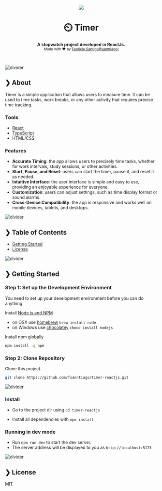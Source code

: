 <p align="center">
  <img src="https://github.com/fsanntiago/timer-reactjs/assets/85093481/eb175663-7b6a-4a3c-b8c2-711275426e69.gif"/>
</p>


<h1 align="center">⏲️ Timer</h1>


<p align="center">
  <b>A stopwatch project developed in ReactJs.</b></br>
  <sub>Made with ❤️ by <a href="https://github.com/fsanntiago">Fabricio Santigo(fsanntiago)</a></sub>
</p>

<br />

![divider](https://ik.imagekit.io/dxznjlotn/divider.png?updatedAt=1716729632707)

## ❯ About

Timer is a simple application that allows users to measure time. It can be used to time tasks, work breaks, or any other activity that requires precise time tracking.


### Tools

- [React](https://react.dev/)
- [TypeScript](https://www.typescriptlang.org/)
- HTML/CSS


### Features

- **Accurate Timing**: the app allows users to precisely time tasks, whether for work intervals, study sessions, or other activities.
- **Start, Pause, and Reset**: users can start the timer, pause it, and reset it as needed.
- **Intuitive Interface**: the user interface is simple and easy to use, providing an enjoyable experience for everyone.
- **Customization**: users can adjust settings, such as time display format or sound alarms.
- **Cross-Device Compatibility**: the app is responsive and works well on mobile devices, tablets, and desktops.


![divider](https://ik.imagekit.io/dxznjlotn/divider.png?updatedAt=1716729632707)

## ❯ Table of Contents

- [Getting Started](#-getting-started)
- [License](#-license)

![divider](https://ik.imagekit.io/dxznjlotn/divider.png?updatedAt=1716729632707)

## ❯ Getting Started

### Step 1: Set up the Development Environment

You need to set up your development environment before you can do anything.

Install [Node.js and NPM](https://nodejs.org/en/download/)

- on OSX use [homebrew](http://brew.sh) `brew install node`
- on Windows use [chocolatey](https://chocolatey.org/) `choco install nodejs`

Install npm globally

```bash
npm install -g npm
```


### Step 2: Clone Repository

Clone this project.

```bash
git clone https://github.com/fsanntiago/timer-reactjs.git
```

![divider](https://ik.imagekit.io/dxznjlotn/divider.png?updatedAt=1716729632707)




### Install

- Go to the project dir using `cd timer-reactjs`

- Install all dependencies with `npm install`



### Running in dev mode

- Run `npm run dev` to start the dev server.
- The server address will be displayed to you as `http://localhost:5173`





![divider](https://ik.imagekit.io/dxznjlotn/divider.png?updatedAt=1716729632707)

## ❯ License

[MIT](/LICENSE)
